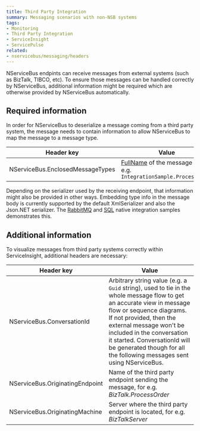 ```yaml
---
title: Third Party Integration
summary: Messaging scenarios with non-NSB systems
tags:
- Monitoring
- Third Party Integration
- ServiceInsight
- ServicePulse
related:
- nservicebus/messaging/headers
---
```


NServiceBus endpints can receive messages from external systems (such as BizTalk, TIBCO, etc). To ensure those messages can be handled correctly by NServiceBus, additional information might be required which are otherwise provided by NServiceBus automatically.


## Required information

In order for NServiceBus to deserialize a message coming from a third party system, the message needs to contain information to allow NServiceBus to map the message to a message type.

Header key  | Value
------------- | -------------
NServiceBus.EnclosedMessageTypes  | [FullName](https://msdn.microsoft.com/en-us/library/system.type.fullname) of the message type, e.g. `IntegrationSample.ProcessOrder`


Depending on the serializer used by the receiving endpoint, that information might also be provided in other ways. Embedding type info in the message body is currently supported by the default XmlSerializer and also the Json.NET serializer. The [RabbitMQ](/samples/rabbitmq/native-integration/) and [SQL](/samples/sqltransport/native-integration/) native integration samples demonstrates this.


## Additional information

To visualize messages from third party systems correctly within ServiceInsight, additional headers are necessary:

Header key  | Value
------------- | -------------
NServiceBus.ConversationId  | Arbitrary string value (e.g. a `Guid` string), used to tie in the whole message flow to get an accurate view in message flow or sequence diagrams. If not provided, then the external message won't be included in the conversation it started. ConversationId will be generated though for all the following messages sent using NServiceBus.
NServiceBus.OriginatingEndpoint  | Name of the third party endpoint sending the message, for e.g. *BizTalk.ProcessOrder*
NServiceBus.OriginatingMachine  | Server where the third party endpoint is located, for e.g. *BizTalkServer*
